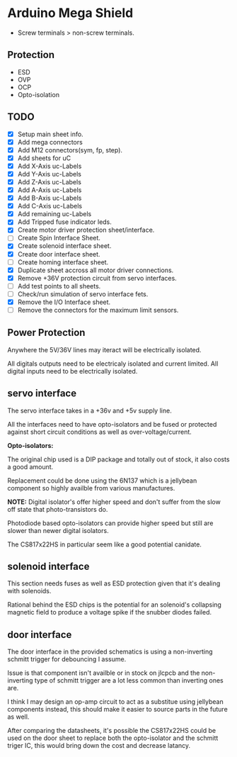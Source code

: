 # Arduino Mega Shield

- Screw terminals > non-screw terminals.

## Protection

- ESD
- OVP
- OCP
- Opto-isolation




## TODO

- [X] Setup main sheet info.
- [X] Add mega connectors
- [X] Add M12 connectors(sym, fp, step).
- [X] Add sheets for uC
- [X] Add X-Axis uc-Labels
- [X] Add Y-Axis uc-Labels
- [X] Add Z-Axis uc-Labels
- [X] Add A-Axis uc-Labels
- [X] Add B-Axis uc-Labels
- [X] Add C-Axis uc-Labels
- [X] Add remaining uc-Labels
- [X] Add Tripped fuse indicator leds.
- [X] Create motor driver protection sheet/interface.
- [ ] Create Spin Interface Sheet.
- [X] Create solenoid interface sheet.
- [X] Create door interface sheet.
- [ ] Create homing interface sheet.
- [X] Duplicate sheet accross all motor driver connections.
- [X] Remove +36V protection circuit from servo interfaces.
- [ ] Add test points to all sheets.
- [ ] Check/run simulation of servo interface fets.
- [X] Remove the I/O Interface sheet.
- [ ] Remove the connectors for the maximum limit sensors.

## Power Protection

Anywhere the 5V/36V lines may iteract will be electrically isolated.

All digitals outputs need to be electricaly isolated and current limited.
All digital inputs need to be electrically isolated.



## servo interface

The servo interface takes in a +36v and +5v supply line.

All the interfaces need to have opto-isolators and be fused or protected
against short circuit conditions as well as over-voltage/current.

**Opto-isolators:**

The original chip used is a DIP package and totally out of stock, it also
costs a good amount.

Replacement could be done using the 6N137 which is a jellybean component so
highly availble from various manufactures.

**NOTE:** Digital isolator's offer higher speed and don't suffer from the slow
off state that photo-transistors do.

Photodiode based opto-isolators can provide higher speed but still are slower
than newer digital isolators.

The CS817x22HS in particular seem like a good potential canidate.


## solenoid interface

This section needs fuses as well as ESD protection given that it's dealing
with solenoids.

Rational behind the ESD chips is the potential for an solenoid's collapsing
magnetic field to produce a voltage spike if the snubber diodes failed.


## door interface

The door interface in the provided schematics is using a non-inverting 
schmitt trigger for debouncing I assume.

Issue is that component isn't availble or in stock on jlcpcb and the 
non-inverting type of schmitt trigger are a lot less common than inverting 
ones are.

I think I may design an op-amp circuit to act as a substitue using jellybean
components instead, this should make it easier to source parts in the
future as well.

After comparing the datasheets, it's possible the CS817x22HS could be used 
on the door sheet to replace both the opto-isolator and the schmitt triger IC,
this would bring down the cost and decrease latancy.


